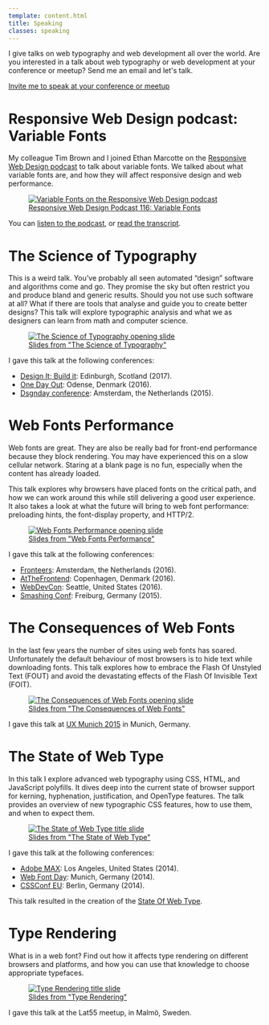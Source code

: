 ```yaml
---
template: content.html
title: Speaking
classes: speaking
---
```


<p class="intro">I give talks on web typography and web development all over the world. Are you interested in a talk about web typography or web development at your conference or meetup? Send me an email and let's talk.</p>

<a class="button" href="mailto:b.l.stein@gmail.com">Invite me to speak at your conference or meetup</a>

# Responsive Web Design podcast: Variable Fonts

My colleague Tim Brown and I joined Ethan Marcotte on the [Responsive Web Design podcast](https://responsivewebdesign.com/podcast/) to talk about variable fonts. We talked about what variable fonts are, and how they will affect responsive design and web performance.

<figure><a href="https://responsivewebdesign.com/podcast/variable-fonts/"><img alt="Variable Fonts on the Responsive Web Design podcast" src="/assets/images/rwd-podcast.png"><figcaption>Responsive Web Design Podcast 116: Variable Fonts</figcaption></a></figure>

You can [listen to the podcast](https://responsivewebdesign.com/podcast/variable-fonts/), or [read the transcript](https://responsivewebdesign.com/podcast/variable-fonts/#podcast-transcript).

# The Science of Typography

This is a weird talk. You’ve probably all seen automated “design” software and algorithms come and go. They promise the sky but often restrict you and produce bland and generic results. Should you not use such software at all? What if there are tools that analyse and guide you to create better designs? This talk will explore typographic analysis and what we as designers can learn from math and computer science.

<figure><a href="https://speakerdeck.com/bramstein/the-science-of-typography"><img alt="The Science of Typography opening slide" src="/assets/images/thescienceoftypography-talk.png"><figcaption>Slides from "The Science of Typography"</figcaption></a></figure>

I gave this talk at the following conferences:

* [Design It; Build it](http://www.dibiconference.com/): Edinburgh, Scotland (2017).
* [One Day Out](https://2016.onedayout.io/): Odense, Denmark (2016).
* [Dsgnday conference](http://dsgnday.nl/): Amsterdam, the Netherlands (2015).

# Web Fonts Performance

Web fonts are great. They are also be really bad for front-end performance because they block rendering. You may have experienced this on a slow cellular network. Staring at a blank page is no fun, especially when the content has already loaded.

This talk explores why browsers have placed fonts on the critical path, and how we can work around this while still delivering a good user experience. It also takes a look at what the future will bring to web font performance: preloading hints, the font-display property, and <abbr>HTTP/2</abbr>.

<figure><a href="https://speakerdeck.com/bramstein/web-fonts-performance"><img alt="Web Fonts Performance opening slide" src="/assets/images/webfontperformance-talk.png"><figcaption>Slides from "Web Fonts Performance"</figcaption></a></figure>

I gave this talk at the following conferences:

* [Fronteers](https://fronteers.nl/congres/2016-spring): Amsterdam, the Netherlands (2016).
* [AtTheFrontend](http://atthefrontend.dk/): Copenhagen, Denmark (2016).
* [WebDevCon](http://webdevcon.com/): Seattle, United States (2016).
* [Smashing Conf](https://smashingconf.com/freiburg-2015/): Freiburg, Germany (2015).

# The Consequences of Web Fonts

In the last few years the number of sites using web fonts has soared. Unfortunately the default behaviour of most browsers is to hide text while downloading fonts. This talk explores how to embrace the Flash Of Unstyled Text (<abbr>FOUT</abbr>) and avoid the devastating effects of the Flash Of Invisible Text (<abbr>FOIT</abbr>).

<figure><a href="https://speakerdeck.com/bramstein/the-consequences-of-web-fonts"><img alt="The Consequences of Web Fonts opening slide" src="/assets/images/consequences-of-web-fonts.png"><figcaption>Slides from "The Consequences of Web Fonts"</figcaption></a></figure>

I gave this talk at [UX Munich 2015](http://2015.uxmunich.com/) in Munich, Germany.

# The State of Web Type

In this talk I explore advanced web typography using <abbr>CSS</abbr>, <abbr>HTML</abbr>, and JavaScript polyfills. It dives deep into the current state of browser support for kerning, hyphenation, justification, and OpenType features. The talk provides an overview of new typographic <abbr>CSS</abbr> features, how to use them, and when to expect them.

<figure><a href="https://speakerdeck.com/bramstein/the-state-of-web-type"><img alt="The State of Web Type title slide" src="/assets/images/state-of-web-type.png"><figcaption>Slides from "The State of Web Type"</figcaption></a></figure>

I gave this talk at the following conferences:

* [Adobe MAX](http://2014.max.adobe.com/): Los Angeles, United States (2014).
* [Web Font Day](http://webfontday.de/en/webfontday-2014): Munich, Germany (2014).
* [CSSConf EU](http://2014.cssconf.eu/): Berlin, Germany (2014).

This talk resulted in the creation of the [State Of Web Type](http://stateofwebtype.com).

# Type Rendering

What is in a web font? Find out how it affects type rendering on different browsers and platforms, and how you can use that knowledge to choose appropriate typefaces.

<figure><a href="https://speakerdeck.com/bramstein/type-rendering"><img alt="Type Rendering title slide" src="/assets/images/type-rendering.png"><figcaption>Slides from "Type Rendering"</figcaption></a></figure>

I gave this talk at the Lat55 meetup, in Malmö, Sweden.
